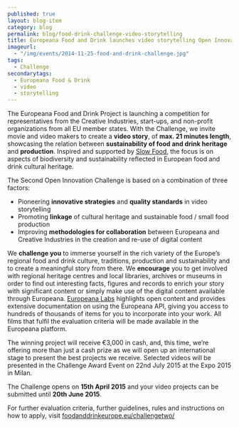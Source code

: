 ```yaml
---
published: true
layout: blog-item
category: blog
permalink: blog/food-drink-challenge-video-storytelling
title: Europeana Food and Drink launches video storytelling Open Innovation Challenge
imageurl: 
  - "/img/events/2014-11-25-food-and-drink-challenge.jpg"
tags: 
  - Challenge
secondarytags:
  - Europeana Food & Drink
  - video
  - storytelling
---
```

The Europeana Food and Drink Project is launching a competition for representatives from the Creative Industries, start-ups, and non-profit organizations from all EU member states. With the Challenge, we invite movie and video makers to create a **video story**, of **max. 21 minutes length**, showcasing the relation between **sustainability of food and drink heritage** and **production**. Inspired and supported by [Slow Food](http://www.slowfood.com/sloweurope/en/), the focus is on aspects of biodiversity and sustainability reflected in European food and drink cultural heritage. 

The Second Open Innovation Challenge is based on a combination of three factors: 

- Pioneering **innovative strategies** and **quality standards** in video storytelling
- Promoting **linkage** of cultural heritage and sustainable food / small food production
- Improving **methodologies for collaboration** between Europeana and Creative Industries in the creation and re-use of digital content

We **challenge you** to immerse yourself in the rich variety of the Europe’s regional food and drink culture, traditions, production and sustainability and to create a meaningful story from there. We **encourage** you to get involved with regional heritage centres and local libraries, archives or museums in order to find out interesting facts, figures and records to enrich your story with significant content or simply make use of the digital content available through Europeana. [Europeana Labs](http"//labs.europeana.eu/) highlights open content and provides extensive documentation on using the Europeana API, giving you access to hundreds of thousands of items for you to incorporate into your work. All films that fulfil the evaluation criteria will be made available in the Europeana platform. 

The winning project will receive €3,000 in cash, and, this time, we’re offering more than just a cash prize as we will open up an international stage to present the best projects we receive. Selected videos will be presented in the Challenge Award Event on 22nd July 2015 at the Expo 2015 in Milan. 

The Challenge opens on **15th April 2015** and your video projects can be submitted until **20th June 2015**.

For further evaluation criteria, further guidelines, rules and instructions on how to apply, visit [foodanddrinkeurope.eu/challengetwo/](http://foodanddrinkeurope.eu/challengetwo/) 
